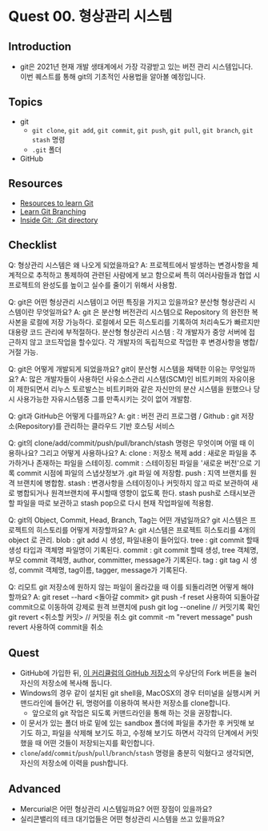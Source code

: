 # Quest 00. 형상관리 시스템

## Introduction
* git은 2021년 현재 개발 생태계에서 가장 각광받고 있는 버전 관리 시스템입니다. 이번 퀘스트를 통해 git의 기초적인 사용법을 알아볼 예정입니다.

## Topics
* git
  * `git clone`, `git add`, `git commit`, `git push`, `git pull`, `git branch`, `git stash` 명령
  * `.git` 폴더
* GitHub

## Resources
* [Resources to learn Git](https://try.github.io)
* [Learn Git Branching](https://learngitbranching.js.org/?locale=ko)
* [Inside Git: .Git directory](https://githowto.com/git_internals_git_directory)

## Checklist
Q: 형상관리 시스템은 왜 나오게 되었을까요?
A: 프로젝트에서 발생하는 변경사항을 체계적으로 추적하고 통제하여 관련된 사람에게 보고 함으로써 특히 여러사람들과 협업 시 프로젝트의 완성도를 높이고 실수를 줄이기 위해서 사용함.

Q: git은 어떤 형상관리 시스템이고 어떤 특징을 가지고 있을까요? 분산형 형상관리 시스템이란 무엇일까요?
A: git 은 분산형 버전관리 시스템으로 Repository 의 완전한 복사본을 로컬에 저장 가능하다. 로컬에서 모든 히스토리를 기록하여 처리속도가 빠르지만 대용량 코드 관리에 부적절하다.
분산형 형상관리 시스템 : 각 개발자가 중앙 서버에 접근하지 않고 코드작업을 할수있다. 각 개발자의 독립적으로 작업한 후 변경사항을 병합/거절 가능.

Q: git은 어떻게 개발되게 되었을까요? git이 분산형 시스템을 채택한 이유는 무엇일까요?
A: 많은 개발자들이 사용하던 사유소스관리 시스템(SCM)인 비트키퍼의 자유이용이 제한되면서 리누스 토르발스는 비트키퍼와 같은 자신만의 분산 시스템을 원했으나 당시 사용가능한 자유시스템중 그를 만족시키는 것이 없어 개발함.

Q: git과 GitHub은 어떻게 다를까요?
A: git : 버전 관리 프로그램 / Github : git 저장소(Repository)를 관리하는 클라우드 기반 호스팅 서비스


Q: git의 clone/add/commit/push/pull/branch/stash 명령은 무엇이며 어떨 때 이용하나요? 그리고 어떻게 사용하나요?
A: clone : 저장소 복제
   add : 새로운 파일을 추가하거나 존재하는 파일을 스테이징.
   commit : 스테이징된 파일을 '새로운 버전'으로 기록 commit 시점에 파일의 스냅샷정보가 .git 파일 에 저장함.
   push : 지역 브랜치를 원격 브랜치에 병합함.
   stash : 변경사항을 스테이징이나 커밋하지 않고 따로 보관하여 새로 병합되거나 원격브랜치에 푸시할때 영향이 없도록 한다. stash push로 스태시보관할 파일을 따로 보관하고 stash pop으로 다시 현재 작업파일에 적용함. 

Q: git의 Object, Commit, Head, Branch, Tag는 어떤 개념일까요? git 시스템은 프로젝트의 히스토리를 어떻게 저장할까요?
A: git 시스템은 프로젝트 히스토리를 4개의 object 로 관리.
   blob : git add 시 생성, 파일내용이 들어있다.
   tree : git commit 할때 생성 타입과 객체명 파일명이 기록된다.
   commit : git commit 할때 생성, tree 객체명, 부모 commit 객체명, author, committer, message가 기록된다.
   tag : git tag 시 생성, commit 객체명, tag이름, tagger, message가 기록된다.

Q: 리모트 git 저장소에 원하지 않는 파일이 올라갔을 때 이를 되돌리려면 어떻게 해야 할까요?
A:  git reset --hard <돌아갈 commit>
    git push -f
    reset 사용하여 되돌아갈 commit으로 이동하여 강제로 원격 브랜치에 push
    git log --oneline // 커밋기록 확인
    git revert <취소할 커밋> // 커밋을 취소
    git commit -m "revert message" 
    push
    revert 사용하여 commit을 취소

## Quest
* GitHub에 가입한 뒤, [이 커리큘럼의 GitHub 저장소](https://github.com/KnowRe-Dev/WebDevCurriculum)의 우상단의 Fork 버튼을 눌러 자신의 저장소에 복사해 둡니다.
* Windows의 경우 같이 설치된 git shell을, MacOSX의 경우 터미널을 실행시켜 커맨드라인에 들어간 뒤, 명령어를 이용하여 복사한 저장소를 clone합니다.
  * 앞으로의 git 작업은 되도록 커맨드라인을 통해 하는 것을 권장합니다.
* 이 문서가 있는 폴더 바로 밑에 있는 sandbox 폴더에 파일을 추가한 후 커밋해 보기도 하고, 파일을 삭제해 보기도 하고, 수정해 보기도 하면서 각각의 단계에서 커밋했을 때 어떤 것들이 저장되는지를 확인합니다.
* `clone`/`add`/`commit`/`push`/`pull`/`branch`/`stash` 명령을 충분히 익혔다고 생각되면, 자신의 저장소에 이력을 push합니다.

## Advanced
* Mercurial은 어떤 형상관리 시스템일까요? 어떤 장점이 있을까요?
* 실리콘밸리의 테크 대기업들은 어떤 형상관리 시스템을 쓰고 있을까요?
